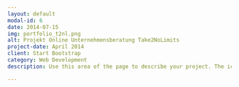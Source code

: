 ```yaml
---
layout: default
modal-id: 6
date: 2014-07-15
img: portfolio_t2nl.png
alt: Projekt Online Unternehmensberatung Take2NoLimits
project-date: April 2014
client: Start Bootstrap
category: Web Development
description: Use this area of the page to describe your project. The icon above is part of a free icon set by <a href="https://sellfy.com/p/8Q9P/jV3VZ/">Flat Icons</a>. On their website, you can download their free set with 16 icons, or you can purchase the entire set with 146 icons for only $12!

---
```

